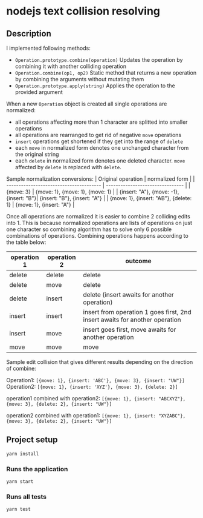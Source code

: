 # nodejs text collision resolving

## Description

I implemented following methods:
- `Operation.prototype.combine(operation)` Updates the operation by combining it with another colliding operation
- `Operation.combine(op1, op2)` Static method that returns a new operation by combining the arguments without mutating them
- `Operation.prototype.apply(string)` Applies the operation to the provided argument

When a new `Operation` object is created all single operations are normalized:
- all operations affecting more than 1 character are splitted into smaller operations
- all operations are rearranged to get rid of negative `move` operations
- `insert` operations get shortened if they get into the range of `delete`
- each `move` in normalized form denotes one unchanged character from the original string
- each `delete` in normalized form denotes one deleted character. `move` affected by `delete` is replaced with `delete`.

Sample normalization conversions:
| Original operation                      | normalized form                  |
| --------------------------------------- | -------------------------------- |
| {move: 3}                               | {move: 1}, {move: 1}, {move: 1}  |
| {insert: "A"}, {move: -1}, {insert: "B"}| {insert: "B"}, {insert: "A"}     |
| {move: 1}, {insert: "AB"}, {delete: 1}  | {move: 1}, {insert: "A"}         |

Once all operations are normalized it is easier to combine 2 colliding edits into 1. This is because normalized operations are lists of operations on just one character so combining algorithm has to solve only 6 possible combinations of operations. Combining operations happens according to the table below:

| operation 1| operation 2| outcome                                                                           |
| ---------- | ---------- | --------------------------------------------------------------------------------- |
| delete     | delete     | delete                                                                            |
| delete     | move       | delete                                                                            |
| delete     | insert     | delete (insert awaits for another operation)                                      |
| insert     | insert     | insert from operation 1 goes first, 2nd insert awaits for another operation       |
| insert     | move       | insert goes first, move awaits for another operation                              |
| move       | move       | move                                                                              |

Sample edit collision that gives different results depending on the direction of combine:

Operation1: ```[{move: 1}, {insert: 'ABC'}, {move: 3}, {insert: "UW"}]```
Operation2: ```[{move: 1}, {insert: 'XYZ'}, {move: 3}, {delete: 2}]```

operation1 combined with operation2: ```[{move: 1}, {insert: "ABCXYZ"}, {move: 3}, {delete: 2}, {insert: "UW"}]```

operation2 combined with operation1: ```[{move: 1}, {insert: "XYZABC"}, {move: 3}, {delete: 2}, {insert: "UW"}]```

## Project setup
```
yarn install
```

### Runs the application
```
yarn start
```

### Runs all tests
```
yarn test
```